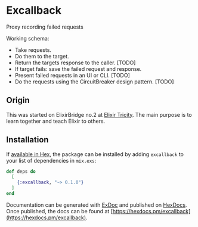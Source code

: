 # Excallback

Proxy recording failed requests

Working schema:

  * Take requests.
  * Do them to the target.
  * Return the targets response to the caller. [TODO]
  * If target fails: save the failed request and response.
  * Present failed requests in an UI or CLI. [TODO]
  * Do the requests using the CircuitBreaker design pattern. [TODO]

## Origin

This was started on ElixirBridge no.2 at [Elixir Tricity](https://www.meetup.com/Elixir-Tricity/).
The main purpose is to learn together and teach Elixir to others. 

## Installation

If [available in Hex](https://hex.pm/docs/publish), the package can be installed
by adding `excallback` to your list of dependencies in `mix.exs`:

```elixir
def deps do
  [
    {:excallback, "~> 0.1.0"}
  ]
end
```

Documentation can be generated with [ExDoc](https://github.com/elixir-lang/ex_doc)
and published on [HexDocs](https://hexdocs.pm). Once published, the docs can
be found at [https://hexdocs.pm/excallback](https://hexdocs.pm/excallback).

